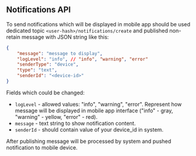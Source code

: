 ## Notifications API

To send notifications which will be displayed in mobile app should be used dedicated topic `<user-hash>/notifications/create` and published non-retain message with JSON string like this:

```JSON
{
    "message": "message to display",
    "logLevel": "info", // "info", "warning", "error"
    "senderType": "device",
    "type": "text",
    "senderId": "<device-id>"
}
```

Fields which could be changed:

* `logLevel` - allowed values: "info", "warning", "error". Represent how message will be displayed in mobile app interface ("info" - gray, "warning" - yellow, "error" - red).
* `message` - text string to show notification content.
* `senderId` - should contain value of your device_id in system.

After publishing message will be processed by system and pushed notification to mobile device.
